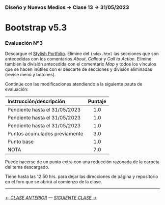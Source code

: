 ### Diseño y Nuevos Medios → Clase 13 → 31/05/2023

# Bootstrap v5.3

### Evaluación Nº3

Descargue el [Stylish Portfolio](https://startbootstrap.com/theme/stylish-portfolio). Elimine del `index.html` las secciones que son antecedidas con los comentarios *About*, *Callout* y *Call to Action*. Elimine también la división antecedida con el comentario *Map* y todos los vínculos que se hacen inútiles con el descarte de secciones y división eliminadas (revise menú y botones).

Continúe con las modificaciones atendiendo a la siguiente pauta de evaluación:

| Instrucción/descripción |  Puntaje | 
|:------------------------|:--------:|
| Pendiente hasta el 31/05/2023 | 1.0 |
| Pendiente hasta el 31/05/2023 | 1.0 |
| Pendiente hasta el 31/05/2023 | 1.0 |
| Puntos acumulados previamente | 3.0 |
| Punto base | 1.0 |
| NOTA  | 7.0 |

Puede hacerse de un punto extra con una reducción razonada de la carpeta del tema descargado.

Tiene hasta las 12.50 hrs. para dejar las direcciones de página y repositorio en el foro que se abrirá al comienzo de la clase.

- - - - - - - 

###### [← CLASE ANTERIOR](https://github.com/profesorfaco/dno037-2023/tree/main/clase-12) — [SIGUIENTE CLASE →](https://github.com/profesorfaco/dno037-2023/tree/main/clase-14)
